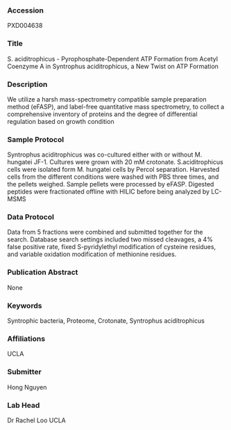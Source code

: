 ### Accession
PXD004638

### Title
S. aciditrophicus -  Pyrophosphate-Dependent ATP Formation from Acetyl Coenzyme A in Syntrophus aciditrophicus, a New Twist on ATP Formation

### Description
We utilize a harsh mass-spectrometry compatible sample preparation method (eFASP), and label-free quantitative mass spectrometry, to collect a comprehensive inventory of proteins and the degree of differential regulation based on growth condition

### Sample Protocol
Syntrophus aciditrophicus was co-cultured either with or without M. hungatei JF-1. Cultures were grown with 20 mM crotonate. S.aciditrophicus cells were isolated form M. hungatei cells by Percol separation. Harvested cells from the different conditions were washed with PBS three times, and the pellets weighed. Sample pellets were processed by eFASP. Digested peptides were fractionated offline with HILIC before being analyzed by LC-MSMS

### Data Protocol
Data from 5 fractions were combined and submitted together for the search. Database search settings included two missed cleavages, a 4% false positive rate, fixed S-pyridylethyl modification of cysteine residues, and variable oxidation modification of methionine residues.

### Publication Abstract
None

### Keywords
Syntrophic bacteria, Proteome, Crotonate, Syntrophus aciditrophicus

### Affiliations
UCLA

### Submitter
Hong Nguyen

### Lab Head
Dr Rachel Loo
UCLA


